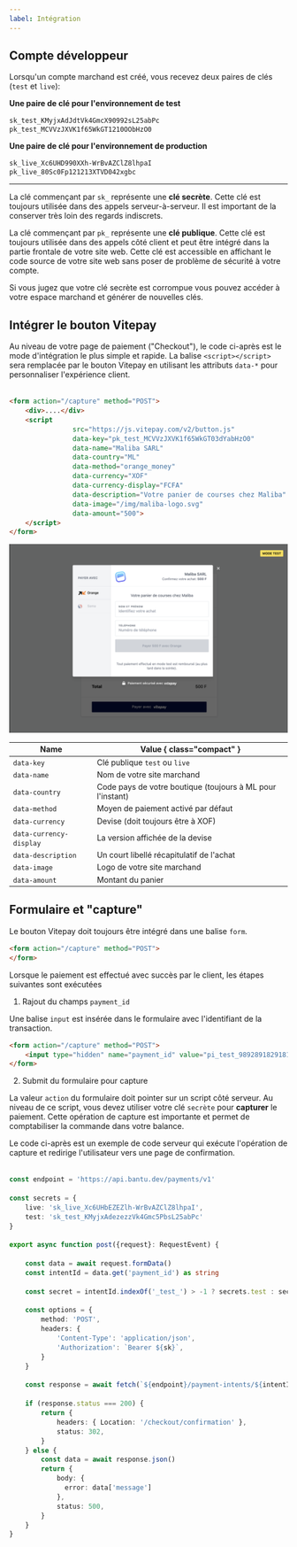 ```yaml
---
label: Intégration
---
```


## Compte développeur

Lorsqu'un compte marchand est créé, vous recevez deux paires de clés (`test` et `live`):

**Une paire de clé pour l'environnement de test**
```
sk_test_KMyjxAdJdtVk4GmcX90992sL25abPc
pk_test_MCVVzJXVK1f65WkGT1210OObHzO0
```

**Une paire de clé pour l'environnement de production**
```
sk_live_Xc6UHD990XXh-WrBvAZClZ8lhpaI
pk_live_80Sc0Fp121213XTVD042xgbc
```

<hr />

La clé commençant par `sk_` représente une **clé secrète**. Cette clé est toujours utilisée dans des appels
serveur-à-serveur. Il est important de la conserver très loin des regards indiscrets.

La clé commençant par `pk_` représente une **clé publique**. Cette clé est toujours utilisée dans des appels
côté client et peut être intégré dans la partie frontale de votre site web. Cette clé est accessible en
affichant le code source de votre site web sans poser de problème de sécurité à votre compte.

Si vous jugez que votre clé secrète est corrompue vous pouvez accéder à votre espace marchand et générer de  nouvelles clés.


## Intégrer le bouton Vitepay

Au niveau de votre page de paiement ("Checkout"), le code ci-après est le mode d'intégration le plus simple et rapide.
La balise `<script></script>` sera remplacée par le bouton Vitepay en utilisant les attributs `data-*` pour personnaliser l'expérience client.

```html

<form action="/capture" method="POST">
    <div>....</div>
    <script
                src="https://js.vitepay.com/v2/button.js"
                data-key="pk_test_MCVVzJXVK1f65WkGT03dYabHzO0"
                data-name="Maliba SARL"
                data-country="ML"
                data-method="orange_money"
                data-currency="XOF"
                data-currency-display="FCFA"
                data-description="Votre panier de courses chez Maliba"
                data-image="/img/maliba-logo.svg"
                data-amount="500">
    </script>
</form>
```

![](./static/img/demo-popup.png)

Name                    | Value { class="compact" }
---                     | ---
`data-key`              | Clé publique `test` ou `live`
`data-name`             | Nom de votre site marchand
`data-country`          | Code pays de votre boutique (toujours à ML pour l'instant)
`data-method`           | Moyen de paiement activé par défaut
`data-currency`         | Devise (doit toujours être à XOF)
`data-currency-display` | La version affichée de la devise
`data-description`      | Un court libellé récapitulatif de l'achat
`data-image`            | Logo de votre site marchand
`data-amount`           | Montant du panier

## Formulaire et "capture"

Le bouton Vitepay doit toujours être intégré dans une balise `form`.

```html
<form action="/capture" method="POST">
</form>
```

Lorsque le paiement est effectué avec succès par le client, les étapes suivantes sont exécutées

1. Rajout du champs `payment_id`

Une balise `input` est insérée dans le formulaire avec l'identifiant de la transaction.

```html
<form action="/capture" method="POST">
    <input type="hidden" name="payment_id" value="pi_test_9892891829181"/>
</form>
```

2. Submit du formulaire pour capture

La valeur `action` du formulaire doit pointer sur un script côté serveur. Au niveau de ce script,
vous devez utiliser votre clé `secrète` pour **capturer** le paiement. Cette opération de capture est importante
et permet de comptabiliser la commande dans votre balance. 

Le code ci-après est un exemple de code serveur qui exécute l'opération de capture et redirige l'utilisateur
vers une page de confirmation.

```typescript

const endpoint = 'https://api.bantu.dev/payments/v1'

const secrets = {
    live: 'sk_live_Xc6UHbEZEZlh-WrBvAZClZ8lhpaI',
    test: 'sk_test_KMyjxAdezezzVk4Gmc5PbsL25abPc'
}

export async function post({request}: RequestEvent) {

    const data = await request.formData()
    const intentId = data.get('payment_id') as string

    const secret = intentId.indexOf('_test_') > -1 ? secrets.test : secrets.live

    const options = {
        method: 'POST',
        headers: {
            'Content-Type': 'application/json',
            'Authorization': `Bearer ${sk}`,
        }
    }
    
    const response = await fetch(`${endpoint}/payment-intents/${intentId}/capture`, options)
    
    if (response.status === 200) {
        return {
            headers: { Location: '/checkout/confirmation' },
            status: 302,
        }
    } else {
        const data = await response.json()
        return {
            body: { 
              error: data['message']
            },
            status: 500,
        }
    }
}
``` 